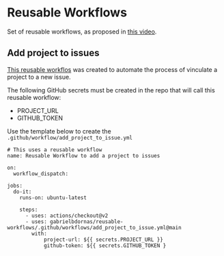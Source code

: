# Reusable Workflows

Set of reusable workflows, as proposed in [this video](https://www.youtube.com/watch?v=lRypYtmbKMs).

## Add project to issues

[This reusable workflos](https://github.com/gabrielbdornas/reusable-workflows/blob/main/.github/add_project_to_issue.yml) was created to automate the process of vinculate a project to a new issue.

The following GitHub secrets must be created in the repo that will call this reusable workflow:
- PROJECT_URL
- GITHUB_TOKEN

Use the template below to create the `.github/workflow/add_project_to_issue.yml`

```
# This uses a reusable workflow
name: Reusable Workflow to add a project to issues

on:
  workflow_dispatch:

jobs:
  do-it:
    runs-on: ubuntu-latest

    steps:
      - uses: actions/checkout@v2
      - uses: gabrielbdornas/reusable-workflows/.github/workflows/add_project_to_issue.yml@main
        with:
            project-url: ${{ secrets.PROJECT_URL }}
            github-token: ${{ secrets.GITHUB_TOKEN }
```
